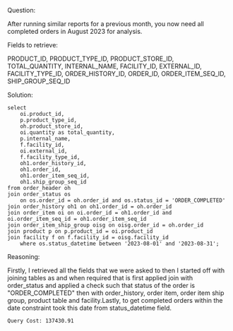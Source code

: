Question:

After running similar reports for a previous month, you now need all completed orders in August 2023 for analysis.

Fields to retrieve:

PRODUCT_ID, PRODUCT_TYPE_ID, PRODUCT_STORE_ID, TOTAL_QUANTITY, INTERNAL_NAME, FACILITY_ID, EXTERNAL_ID, FACILITY_TYPE_ID, ORDER_HISTORY_ID, ORDER_ID, ORDER_ITEM_SEQ_ID, SHIP_GROUP_SEQ_ID

Solution:

```
select
    oi.product_id,
    p.product_type_id,
    oh.product_store_id,
    oi.quantity as total_quantity,
    p.internal_name,
    f.facility_id,
    oi.external_id,
    f.facility_type_id,
    oh1.order_history_id,
    oh1.order_id,
    oh1.order_item_seq_id,
    oh1.ship_group_seq_id
from order_header oh
join order_status os
	on os.order_id = oh.order_id and os.status_id = 'ORDER_COMPLETED'
join order_history oh1 on oh1.order_id = oh.order_id 
join order_item oi on oi.order_id = oh1.order_id and oi.order_item_seq_id = oh1.order_item_seq_id 
join order_item_ship_group oisg on oisg.order_id = oh.order_id 
join product p on p.product_id = oi.product_id
join facility f on f.facility_id = oisg.facility_id
	where os.status_datetime between '2023-08-01' and '2023-08-31';
```

Reasoning:

Firstly, I retrieved all the fields that we were asked to then I started off with joining tables as and when required that is first applied join with order_status and applied a check such that status of the order is "ORDER_COMPLETED" then with order_history, order item, order item ship group, product table and facility.Lastly, to get completed orders within the date constraint took this date from status_datetime field. 

```
Query Cost: 137430.91
```
